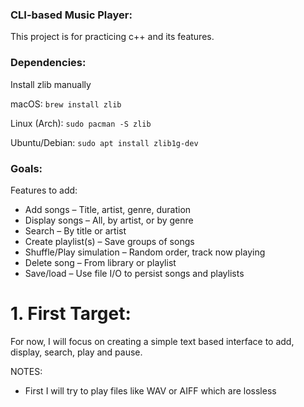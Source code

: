 ### CLI-based Music Player:

This project is for practicing c++ and its features.

### Dependencies:

Install zlib manually

macOS:
`brew install zlib`

Linux (Arch):
`sudo pacman -S zlib`

Ubuntu/Debian:
`sudo apt install zlib1g-dev`

### Goals:

Features to add:

- Add songs – Title, artist, genre, duration
- Display songs – All, by artist, or by genre
- Search – By title or artist
- Create playlist(s) – Save groups of songs
- Shuffle/Play simulation – Random order, track now playing
- Delete song – From library or playlist
- Save/load – Use file I/O to persist songs and playlists

# 1. First Target:

For now, I will focus on creating a simple text based interface to add, display, search, play and pause.

NOTES:

- First I will try to play files like WAV or AIFF which are lossless
